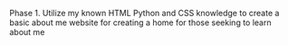 Phase 1. 
Utilize my known HTML Python and CSS knowledge to create a basic about me website for creating a home for those seeking to learn about me

